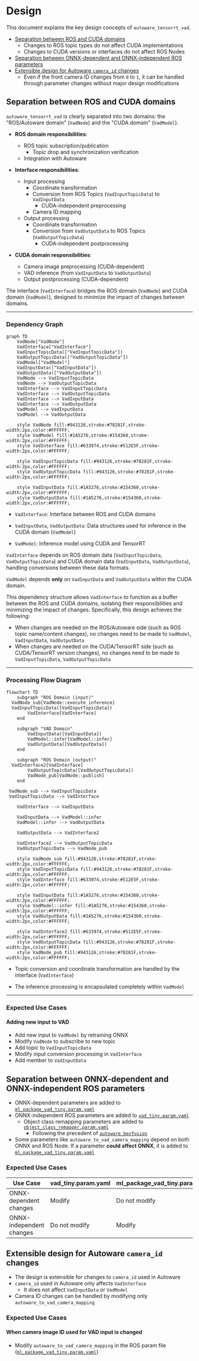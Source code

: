 # Design

This document explains the key design concepts of `autoware_tensorrt_vad`.

- [Separation between ROS and CUDA domains](#separation-between-ros-and-cuda-domains)
  - Changes to ROS topic types do not affect CUDA implementations
  - Changes to CUDA versions or interfaces do not affect ROS Nodes
- [Separation between ONNX-dependent and ONNX-independent ROS parameters](#separation-between-onnx-dependent-and-onnx-independent-ros-parameters)
- [Extensible design for Autoware `camera_id` changes](#extensible-design-for-autoware-camera_id-changes)
  - Even if the front camera ID changes from `0` to `1`, it can be handled through parameter changes without major design modifications

## Separation between ROS and CUDA domains

`autoware_tensorrt_vad` is clearly separated into two domains: the "ROS/Autoware domain" (`VadNode`) and the "CUDA domain" (`VadModel`).

- **ROS domain responsibilities**:

  - ROS topic subscription/publication
    - Topic drop and synchronization verification
  - Integration with Autoware

- **Interface responsibilities**:

  - Input processing
    - Coordinate transformation
    - Conversion from ROS Topics (`VadInputTopicData`) to `VadInputData`
      - CUDA-independent preprocessing 
    - Camera ID mapping
  - Output processing
    - Coordinate transformation
    - Conversion from `VadOutputData` to ROS Topics (`VadOutputTopicData`)
      - CUDA-independent postprocessing 

- **CUDA domain responsibilities**:
  - Camera image preprocessing (CUDA-dependent)
  - VAD inference (from `VadInputData` to `VadOutputData`)
  - Output postprocessing (CUDA-dependent)

The interface (`VadInterface`) bridges the ROS domain (`VadNode`) and CUDA domain (`VadModel`), designed to minimize the impact of changes between domains.

---

### Dependency Graph

```mermaid
graph TD
    VadNode["VadNode"]
    VadInterface["VadInterface"]
    VadInputTopicData(["VadInputTopicData"])
    VadOutputTopicData(["VadOutputTopicData"])
    VadModel["VadModel"]
    VadInputData(["VadInputData"])
    VadOutputData(["VadOutputData"])
    VadNode --> VadInputTopicData
    VadNode --> VadOutputTopicData
    VadInterface --> VadInputTopicData
    VadInterface --> VadOutputTopicData
    VadInterface --> VadInputData
    VadInterface --> VadOutputData
    VadModel --> VadInputData
    VadModel --> VadOutputData

    style VadNode fill:#943126,stroke:#78281F,stroke-width:2px,color:#FFFFFF;
    style VadModel fill:#1A5276,stroke:#154360,stroke-width:2px,color:#FFFFFF;
    style VadInterface fill:#633974,stroke:#512E5F,stroke-width:2px,color:#FFFFFF;

    style VadInputTopicData fill:#943126,stroke:#78281F,stroke-width:2px,color:#FFFFFF;
    style VadOutputTopicData fill:#943126,stroke:#78281F,stroke-width:2px,color:#FFFFFF;

    style VadInputData fill:#1A5276,stroke:#154360,stroke-width:2px,color:#FFFFFF;
    style VadOutputData fill:#1A5276,stroke:#154360,stroke-width:2px,color:#FFFFFF;
```

- `VadInterface`: Interface between ROS and CUDA domains

- `VadInputData`, `VadOutputData`: Data structures used for inference in the CUDA domain (`VadModel`)

- `VadModel`: Inference model using CUDA and TensorRT

`VadInterface` depends on ROS domain data (`VadInputTopicData`, `VadOutputTopicData`) and CUDA domain data (`VadInputData`, `VadOutputData`), handling conversions between these data formats.

`VadModel` depends **only** on `VadInputData` and `VadOutputData` within the CUDA domain.

This dependency structure allows `VadInterface` to function as a buffer between the ROS and CUDA domains, isolating their responsibilities and minimizing the impact of changes. Specifically, this design achieves the following:

- When changes are needed on the ROS/Autoware side (such as ROS topic name/content changes), no changes need to be made to `VadModel`, `VadInputData`, `VadOutputData`
- When changes are needed on the CUDA/TensorRT side (such as CUDA/TensorRT version changes), no changes need to be made to `VadInputTopicData`, `VadOutputTopicData`

---

### Processing Flow Diagram

```mermaid
flowchart TD
    subgraph "ROS Domain (input)"
  VadNode_sub[VadNode::execute_inference]
  VadInputTopicData([VadInputTopicData])
        VadInterface[VadInterface]
    end

    subgraph "VAD Domain"
        VadInputData([VadInputData])
        VadModel::infer[VadModel::infer]
        VadOutputData([VadOutputData])
    end

    subgraph "ROS Domain (output)"
  VadInterface2[VadInterface]
        VadOutputTopicData([VadOutputTopicData])
        VadNode_pub[VadNode::publish]
    end

 VadNode_sub --> VadInputTopicData
 VadInputTopicData --> VadInterface

    VadInterface --> VadInputData

    VadInputData --> VadModel::infer
    VadModel::infer --> VadOutputData

    VadOutputData --> VadInterface2

    VadInterface2 --> VadOutputTopicData
    VadOutputTopicData --> VadNode_pub

    style VadNode_sub fill:#943126,stroke:#78281F,stroke-width:2px,color:#FFFFFF;
    style VadInputTopicData fill:#943126,stroke:#78281F,stroke-width:2px,color:#FFFFFF;
    style VadInterface fill:#633974,stroke:#512E5F,stroke-width:2px,color:#FFFFFF;

    style VadInputData fill:#1A5276,stroke:#154360,stroke-width:2px,color:#FFFFFF;
    style VadModel::infer fill:#1A5276,stroke:#154360,stroke-width:2px,color:#FFFFFF;
    style VadOutputData fill:#1A5276,stroke:#154360,stroke-width:2px,color:#FFFFFF;

    style VadInterface2 fill:#633974,stroke:#512E5F,stroke-width:2px,color:#FFFFFF;
    style VadOutputTopicData fill:#943126,stroke:#78281F,stroke-width:2px,color:#FFFFFF;
    style VadNode_pub fill:#943126,stroke:#78281F,stroke-width:2px,color:#FFFFFF;
```

- Topic conversion and coordinate transformation are handled by the interface (`VadInterface`)

- The inference processing is encapsulated completely within `VadModel`

---

### Expected Use Cases

#### Adding new input to VAD

- Add new input to `VadModel` by retraining ONNX
- Modify `VadNode` to subscribe to new topic
- Add topic to `VadInputTopicData`
- Modify input conversion processing in `VadInterface`
- Add member to `VadInputData`

## Separation between ONNX-dependent and ONNX-independent ROS parameters

- ONNX-dependent parameters are added to [`ml_package_vad_tiny.param.yaml`](../config/ml_package_vad_tiny.param.yaml)
- ONNX-independent ROS parameters are added to [`vad_tiny.param.yaml`](../config/vad_tiny.param.yaml)
  - Object class remapping parameters are added to [`object_class_remapper.param.yaml`](../config/object_class_remapper.param.yaml)
    - Following the precedent of [`autoware_bevfusion`](../../../perception/autoware_bevfusion/README.md)
- Some parameters like `autoware_to_vad_camera_mapping` depend on both ONNX and ROS Node. If a parameter **could affect ONNX**, it is added to [`ml_package_vad_tiny.param.yaml`](../config/ml_package_vad_tiny.param.yaml)

### Expected Use Cases

| Use Case | vad_tiny.param.yaml | ml_package_vad_tiny.param.yaml | object_class_remapper.param.yaml |
|----------|---------------------|------------------------------|--------------------------------|
| ONNX-dependent changes | Modify | Do not modify | Modify only when VAD ONNX output class definitions change |
| ONNX-independent changes | Do not modify | Modify | Modify only when object class definitions in Autoware change |

## Extensible design for Autoware `camera_id` changes

- The design is extensible for changes to `camera_id` used in Autoware
- `camera_id` used in Autoware only affects `VadInterface`
  - It does not affect `VadInputData` or `VadModel`
- Camera ID changes can be handled by modifying only `autoware_to_vad_camera_mapping`

### Expected Use Cases

#### When camera image ID used for VAD input is changed

- Modify `autoware_to_vad_camera_mapping` in the ROS param file ([`ml_package_vad_tiny.param.yaml`](../config/ml_package_vad_tiny.param.yaml))
